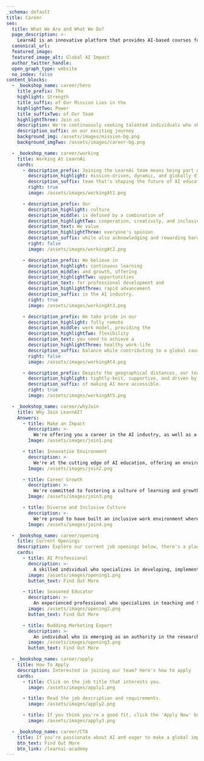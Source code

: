 ```yaml
---
_schema: default
title: Career
seo:
  title: What We Are and What We Do?
  page_description: >-
    LearnAI is an innovative platform that provides AI-based courses for universities, enterprise clients, and independent students
  canonical_url:
  featured_image:
  featured_image_alt: Global AI Impact
  author_twitter_handle:
  open_graph_type: website
  no_index: false
content_blocks:
  - _bookshop_name: career/hero
    title_prefix: The
    highlight: Strength
    title_suffix: of Our Mission Lies in the
    highlightTwo: Power
    title_suffixTwo: of Our Team
    highlightThree: Join us
    description: We're continuously seeking talented individuals who share our vision to shape the future of AI education.
    description_suffix: on our exciting journey
    background_img: /assets/images/mission-bg.png
    background_imgTwo: /assets/images/career-bg.png

  - _bookshop_name: career/working
    title: Working At LearnAi
    cards:
      - description_prefix: Joining the LearnAi team means being part of a
        description_highlight: mission-driven, dynamic, and globally distributed
        description_suffix: team that's shaping the future of AI education.
        right: true
        image: /assets/images/workingAt1.png

      - description_prefix: Our
        description_highlight: culture
        description_middle: is defined by a combination of
        description_highlightTwo: cooperation, creativity, and inclusion.
        description_text: We value
        description_highlightThree: everyone's opinion
        description_suffix: while also acknowledging and rewarding hard work and productivity.
        right: false
        image: /assets/images/workingAt2.png

      - description_prefix: We believe in
        description_highlight: continuous learning
        description_middle: and growth, offering
        description_highlightTwo: opportunities
        description_text: for professional development and
        description_highlightThree: rapid advancement
        description_suffix: in the AI industry.
        right: true
        image: /assets/images/workingAt3.png

      - description_prefix: We take pride in our
        description_highlight: fully remote
        description_middle: work model, providing the
        description_highlightTwo: flexibility
        description_text: you need to achieve a
        description_highlightThree: healthy work-life
        description_suffix: balance while contributing to a global cause with massive impact.
        right: false
        image: /assets/images/workingAt4.png

      - description_prefix: Despite the geographical distances, our team is
        description_highlight: tightly-knit, supportive, and driven by the common goal
        description_suffix: of making AI more accessible.
        right: true
        image: /assets/images/workingAt5.png

  - _bookshop_name: career/whyJoin
    title: Why Join LearnAI?
    Answers:
      - title: Make an Impact
        description: >-
          We're offering you a career in the AI industry, as well as a crucial role in democratizing AI education worldwide by bridging the digital divide.
        Image: /assets/images/join1.png

      - title: Innovative Environment
        description: >-
          We're at the cutting edge of AI education, offering an environment that's constantly innovating and pushing boundaries.
        Image: /assets/images/join2.png

      - title: Career Growth
        description: >-
          We're committed to fostering a culture of learning and growth. We offer numerous opportunities for professional development and career trajectory.
        Image: /assets/images/join3.png

      - title: Diverse and Inclusive Culture
        description: >-
          We're proud to have built an inclusive work environment where diversity is celebrated, and everyone feels valued and heard.
        Image: /assets/images/join4.png

  - _bookshop_name: career/opening
    title: Current Openings
    description: Explore our current job openings below, there's a place for you at LearnAi. If you don't see a role that fits, we'd still love to hear from you. Apply today!
    cards:
      - title: AI Professional
        description: >-
          A skilled individual who specializes in developing, implementing, and managing AI solutions within organizations.
        image: /assets/images/opening1.png
        button_text: Find Out More

      - title: Seasoned Educator
        description: >-
          An experienced professional who specializes in teaching and training others in the field of AI.
        image: /assets/images/opening2.png
        button_text: Find Out More

      - title: Budding Marketing Expert
        description: >-
          An individual who is emerging as an authority in the research field of AI market trends, applications, and industry landscape.
        image: /assets/images/opening3.png
        button_text: Find Out More

  - _bookshop_name: career/apply
    title: How To Apply
    description: Interested in joining our team? Here's how to apply
    cards:
      - title: Click on the job title that interests you.
        image: /assets/images/apply1.png

      - title: Read the job description and requirements.
        image: /assets/images/apply2.png

      - title: If you think you're a good fit, click the 'Apply Now' button to submit your application
        image: /assets/images/apply3.png

  - _bookshop_name: career/CTA
    title: If you're passionate about AI and eager to make a global impact, we'd love to hear from you. Join us, and let's democratize AI education together!
    btn_text: Find Out More
    btn_link: /learnai-academy
---
```

